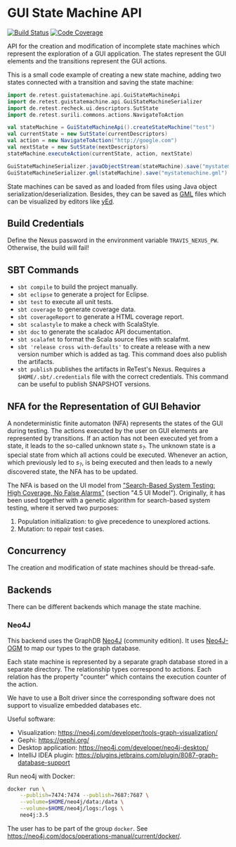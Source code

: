# GUI State Machine API

[![Build Status](https://travis-ci.com/retest/gui-state-machine-api.svg?branch=master)](https://travis-ci.com/retest/gui-state-machine-api)
[![Code Coverage](https://img.shields.io/codecov/c/github/retest/gui-state-machine-api/master.svg)](https://codecov.io/github/retest/gui-state-machine-api?branch=master)

API for the creation and modification of incomplete state machines which represent the exploration of a GUI application.
The states represent the GUI elements and the transitions represent the GUI actions.

This is a small code example of creating a new state machine, adding two states connected with a transition and saving the state machine:

```scala
import de.retest.guistatemachine.api.GuiStateMachineApi
import de.retest.guistatemachine.api.GuiStateMachineSerializer
import de.retest.recheck.ui.descriptors.SutState
import de.retest.surili.commons.actions.NavigateToAction

val stateMachine = GuiStateMachineApi().createStateMachine("test")
val currentState = new SutState(currentDescriptors)
val action = new NavigateToAction("http://google.com")
val nextState = new SutState(nextDescriptors)
stateMachine.executeAction(currentState, action, nextState)

GuiStateMachineSerializer.javaObjectStream(stateMachine).save("mystatemachine.ser")
GuiStateMachineSerializer.gml(stateMachine).save("mystatemachine.gml")
```

State machines can be saved as and loaded from files using Java object serialization/deserialization.
Besides, they can be saved as [GML](https://en.wikipedia.org/wiki/Graph_Modelling_Language) files which can be visualized by editors like [yEd](https://www.yworks.com/products/yed).

## Build Credentials

Define the Nexus password in the environment variable `TRAVIS_NEXUS_PW`.
Otherwise, the build will fail!

## SBT Commands

* `sbt compile` to build the project manually.
* `sbt eclipse` to generate a project for Eclipse.
* `sbt test` to execute all unit tests.
* `sbt coverage` to generate coverage data.
* `sbt coverageReport` to generate a HTML coverage report.
* `sbt scalastyle` to make a check with ScalaStyle.
* `sbt doc` to generate the scaladoc API documentation.
* `sbt scalafmt` to format the Scala source files with scalafmt.
* `sbt 'release cross with-defaults'` to create a release with a new version number which is added as tag. This command does also publish the artifacts.
* `sbt publish` publishes the artifacts in ReTest's Nexus. Requires a `$HOME/.sbt/.credentials` file with the correct credentials. This command can be useful to publish SNAPSHOT versions.

## NFA for the Representation of GUI Behavior

A nondeterministic finite automaton (NFA) represents the states of the GUI during testing.
The actions executed by the user on GUI elements are represented by transitions.
If an action has not been executed yet from a state, it leads to the so-called unknown state *s<sub>?</sub>*.
The unknown state is a special state from which all actions could be executed.
Whenever an action, which previously led to *s<sub>?</sub>*, is being executed and then leads to a newly discovered state, the NFA has to be updated.

The NFA is based on the UI model from ["Search-Based System Testing: High Coverage, No False Alarms"](http://www.specmate.org/papers/2012-07-Search-basedSystemTesting-HighCoverageNoFalseAlarms.pdf) (section "4.5 UI Model"). Originally, it has been used together with a genetic algorithm for search-based system testing, where it served two purposes:

1. Population initialization: to give precedence to unexplored actions.
2. Mutation: to repair test cases.

## Concurrency

The creation and modification of state machines should be thread-safe.

## Backends

There can be different backends which manage the state machine.

### Neo4J

This backend uses the GraphDB [Neo4J](https://neo4j.com/) (community edition).
It uses [Neo4J-OGM](https://neo4j.com/docs/ogm-manual/current/) to map our types to the graph database.

Each state machine is represented by a separate graph database stored in a separate directory.
The relationship types correspond to actions.
Each relation has the property "counter" which contains the execution counter of the action.

We have to use a Bolt driver since the corresponding software does not support to visualize embedded databases etc.

Useful software:

* Visualization: <https://neo4j.com/developer/tools-graph-visualization/>
* Gephi: <https://gephi.org/>
* Desktop application: <https://neo4j.com/developer/neo4j-desktop/>
* IntelliJ IDEA plugin: <https://plugins.jetbrains.com/plugin/8087-graph-database-support>

Run neo4j with Docker:
```bash
docker run \
    --publish=7474:7474 --publish=7687:7687 \
    --volume=$HOME/neo4j/data:/data \
    --volume=$HOME/neo4j/logs:/logs \
    neo4j:3.5
```
The user has to be part of the group `docker`.
See <https://neo4j.com/docs/operations-manual/current/docker/>.
